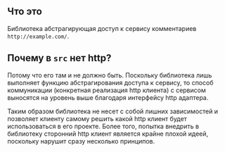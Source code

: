 Что это
--

Библиотека абстрагирующая доступ к сервису комментариев `http://example.com/`.

Почему в `src` нет http?
--

Потому что его там и не должно быть. Поскольку библиотека лишь выполняет функцию абстрагирования доступа к сервису, то способ коммуникации (конкретная реализация http клиента) с сервисом выносятся на уровень выше благодаря интерфейсу http адаптера.

Таким образом библиотека не несет с собой лишних зависимостей и позволяет клиенту самому решить какой http клиент будет использоваться в его проекте. Более того, попытка внедрить в библиотеку сторонний http клиент является крайне плохой идеей, поскольку нарушит сразу несколько принципов.
